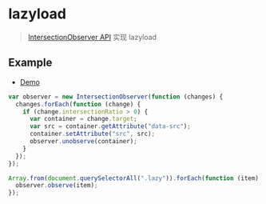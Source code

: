 # lazyload

> [IntersectionObserver API](https://developer.mozilla.org/zh-CN/docs/Web/API/Intersection_Observer_API) 实现 lazyload

## Example

- [Demo](https://burning1993.github.io/lazyload/)

```js
var observer = new IntersectionObserver(function (changes) {
  changes.forEach(function (change) {
    if (change.intersectionRatio > 0) {
      var container = change.target;
      var src = container.getAttribute("data-src");
      container.setAttribute("src", src);
      observer.unobserve(container);
    }
  });
});

Array.from(document.querySelectorAll(".lazy")).forEach(function (item) {
  observer.observe(item);
});
```
